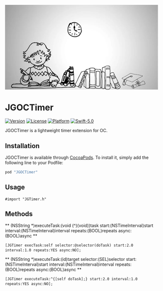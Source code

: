 <p align="center" >
  <img src="https://github.com/JanyGee/JGOCTimer/blob/main/Source/icon.png">
</p>

# JGOCTimer
[![Version](https://img.shields.io/cocoapods/v/JGOCTimer.svg?style=flat)](http://cocoapods.org/pods/JGOCTimer)
[![License](https://img.shields.io/cocoapods/l/JGOCTimer.svg?style=flat)](http://cocoapods.org/pods/JGOCTimer)
[![Platform](https://img.shields.io/cocoapods/p/JGOCTimer.svg?style=flat)](http://cocoapods.org/pods/JGOCTimer)
[![Swift-5.0](http://img.shields.io/badge/Swift-5.0-blue.svg)]()

JGOCTimer is a lightweight timer extension for OC.

## Installation

JGOCTimer is available through [CocoaPods](http://cocoapods.org). To install
it, simply add the following line to your Podfile:

```ruby
pod "JGOCTimer"
```

## Usage

```OC
#import "JGTimer.h"
```

## Methods
** (NSString *)executeTask:(void (^)(void))task start:(NSTimeInterval)start interval:(NSTimeInterval)interval repeats:(BOOL)repeats async:(BOOL)async **
```OC
[JGTimer execTask:self selector:@selector(doTask) start:2.0 interval:1.0 repeats:YES async:NO];
```

** (NSString *)executeTask:(id)target selector:(SEL)selector start:(NSTimeInterval)start interval:(NSTimeInterval)interval repeats:(BOOL)repeats async:(BOOL)async **
```OC
[JGTimer executeTask:^{[self doTask];} start:2.0 interval:1.0 repeats:YES async:NO];
```
